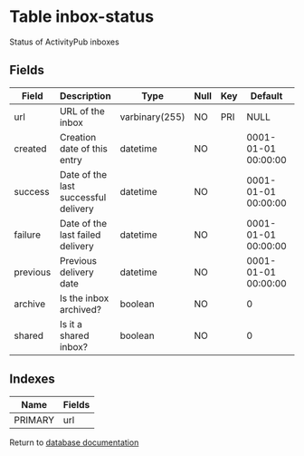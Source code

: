Table inbox-status
===========

Status of ActivityPub inboxes

Fields
------

| Field    | Description                          | Type           | Null | Key | Default             | Extra |
| -------- | ------------------------------------ | -------------- | ---- | --- | ------------------- | ----- |
| url      | URL of the inbox                     | varbinary(255) | NO   | PRI | NULL                |       |
| created  | Creation date of this entry          | datetime       | NO   |     | 0001-01-01 00:00:00 |       |
| success  | Date of the last successful delivery | datetime       | NO   |     | 0001-01-01 00:00:00 |       |
| failure  | Date of the last failed delivery     | datetime       | NO   |     | 0001-01-01 00:00:00 |       |
| previous | Previous delivery date               | datetime       | NO   |     | 0001-01-01 00:00:00 |       |
| archive  | Is the inbox archived?               | boolean        | NO   |     | 0                   |       |
| shared   | Is it a shared inbox?                | boolean        | NO   |     | 0                   |       |

Indexes
------------

| Name | Fields |
|------|---------|
| PRIMARY | url |


Return to [database documentation](help/database)
